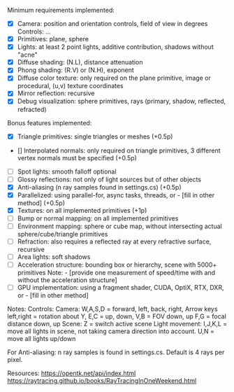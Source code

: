 Minimum requirements implemented:

- [x] Camera: position and orientation controls, field of view in degrees
      Controls: ...
- [x] Primitives: plane, sphere
- [x] Lights: at least 2 point lights, additive contribution, shadows without "acne"
- [x] Diffuse shading: (N.L), distance attenuation
- [x] Phong shading: (R.V) or (N.H), exponent
- [x] Diffuse color texture: only required on the plane primitive, image or procedural, (u,v) texture coordinates
- [x] Mirror reflection: recursive
- [x] Debug visualization: sphere primitives, rays (primary, shadow, reflected, refracted)

Bonus features implemented:

- [x] Triangle primitives: single triangles or meshes (+0.5p)
- [] Interpolated normals: only required on triangle primitives, 3 different vertex normals must be specified (+0.5p)
- [ ] Spot lights: smooth falloff optional
- [ ] Glossy reflections: not only of light sources but of other objects
- [x] Anti-aliasing (n ray samples found in settings.cs) (+0.5p)
- [x] Parallelized: using parallel-for, async tasks, threads, or - [fill in other method] (+0.5p)
- [x] Textures: on all implemented primitives (+1p)
- [ ] Bump or normal mapping: on all implemented primitives
- [ ] Environment mapping: sphere or cube map, without intersecting actual sphere/cube/triangle primitives
- [ ] Refraction: also requires a reflected ray at every refractive surface, recursive
- [ ] Area lights: soft shadows
- [ ] Acceleration structure: bounding box or hierarchy, scene with 5000+ primitives
      Note: - [provide one measurement of speed/time with and without the acceleration structure]
- [ ] GPU implementation: using a fragment shader, CUDA, OptiX, RTX, DXR, or - [fill in other method]

Notes:
Controls:
Camera:
W,A,S,D = forward, left, back, right,
Arrow keys left,right = rotation about Y,
E,C = up, down,
V,B = FOV down, up
F,G = focal distance down, up
Scene:
Z = switch active scene
Light movement:
I,J,K,L = move all lights in scene, not taking camera direction into account.
U,N = move all lights up/down

For Anti-aliasing: n ray samples is found in settings.cs. Default is 4 rays per pixel.

Resources:
https://opentk.net/api/index.html
https://raytracing.github.io/books/RayTracingInOneWeekend.html
